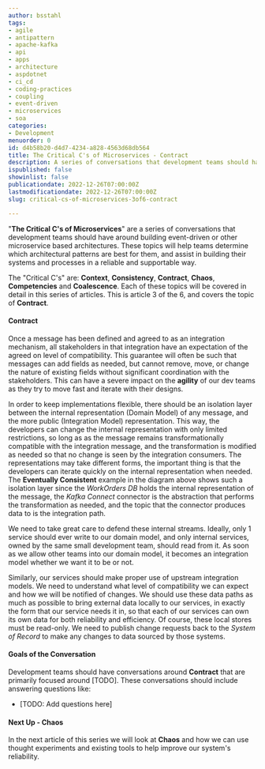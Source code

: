 ```yaml
---
author: bsstahl
tags:
- agile
- antipattern
- apache-kafka
- api
- apps
- architecture
- aspdotnet
- ci_cd
- coding-practices
- coupling
- event-driven
- microservices
- soa
categories:
- Development
menuorder: 0
id: d4b58b20-d4d7-4234-a828-4563d68db564
title: The Critical C's of Microservices - Contract
description: A series of conversations that development teams should have around building event driven or microservice architectures
ispublished: false
showinlist: false
publicationdate: 2022-12-26T07:00:00Z
lastmodificationdate: 2022-12-26T07:00:00Z
slug: critical-cs-of-microservices-3of6-contract

---
```

&quot;**The Critical C's of Microservices**&quot; are a series of conversations that development teams should have around building event-driven or other microservice based architectures. These topics will help teams determine which architectural patterns are best for them, and assist in building their systems and processes in a reliable and supportable way.

The &quot;Critical C's&quot; are: **Context**, **Consistency**, **Contract**, **Chaos**, **Competencies** and **Coalescence**. Each of these topics will be covered in detail in this series of articles. This is article 3 of the 6, and covers the topic of **Contract**.

#### Contract

Once a message has been defined and agreed to as an integration mechanism, all stakeholders in that integration have an expectation of the agreed on level of compatibility. This guarantee will often be such that messages can add fields as needed, but cannot remove, move, or change the nature of existing fields without significant coordination with the stakeholders. This can have a severe impact on the **agility** of our dev teams as they try to move fast and iterate with their designs.

In order to keep implementations flexible, there should be an isolation layer between the internal representation (Domain Model) of any message, and the more public (Integration Model) representation. This way, the developers can change the internal representation with only limited restrictions, so long as as the message remains transformationally compatible with the integration message, and the transformation is modified as needed so that no change is seen by the integration consumers. The representations may take different forms, the important thing is that the developers can iterate quickly on the internal representation when needed. The **Eventually Consistent** example in the diagram above shows such a isolation layer since the *WorkOrders DB* holds the internal representation of the message, the *Kafka Connect* connector is the abstraction that performs the transformation as needed, and the topic that the connector produces data to is the integration path.

We need to take great care to defend these internal streams. Ideally, only 1 service should ever write to our domain model, and only internal services, owned by the same small development team, should read from it. As soon as we allow other teams into our domain model, it becomes an integration model whether we want it to be or not.

Similarly, our services should make proper use of upstream integration models. We need to understand what level of compatibility we can expect and how we will be notified of changes. We should use these data paths as much as possible to bring external data locally to our services, in exactly the form that our service needs it in, so that each of our services can own its own data for both reliability and efficiency. Of course, these local stores must be read-only. We need to publish change requests back to the *System of Record* to make any changes to data sourced by those systems.

#### Goals of the Conversation

Development teams should have conversations around **Contract** that are primarily focused around [TODO]. These conversations should include answering questions like:

* [TODO: Add questions here]

#### Next Up - Chaos

In the next article of this series we will look at **Chaos** and how we can use thought experiments and existing tools to help improve our system's reliability.
